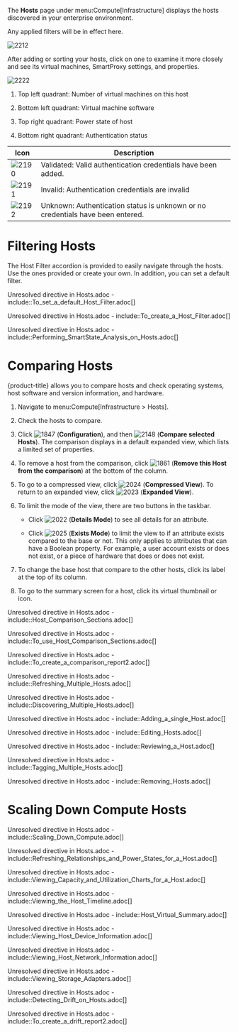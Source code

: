 The **Hosts** page under menu:Compute\[Infrastructure\] displays the
hosts discovered in your enterprise environment.

<div class="note">

Any applied filters will be in effect here.

</div>

![2212](2212.png)

After adding or sorting your hosts, click on one to examine it more
closely and see its virtual machines, SmartProxy settings, and
properties.

![2222](2222.png)

1.  Top left quadrant: Number of virtual machines on this host

2.  Bottom left quadrant: Virtual machine software

3.  Top right quadrant: Power state of host

4.  Bottom right quadrant: Authentication status

| Icon              | Description                                                                    |
| ----------------- | ------------------------------------------------------------------------------ |
| ![2190](2190.png) | Validated: Valid authentication credentials have been added.                   |
| ![2191](2191.png) | Invalid: Authentication credentials are invalid                                |
| ![2192](2192.png) | Unknown: Authentication status is unknown or no credentials have been entered. |

# Filtering Hosts

The Host Filter accordion is provided to easily navigate through the
hosts. Use the ones provided or create your own. In addition, you can
set a default filter.

Unresolved directive in Hosts.adoc -
include::To\_set\_a\_default\_Host\_Filter.adoc\[\]

Unresolved directive in Hosts.adoc -
include::To\_create\_a\_Host\_Filter.adoc\[\]

Unresolved directive in Hosts.adoc -
include::Performing\_SmartState\_Analysis\_on\_Hosts.adoc\[\]

# Comparing Hosts

{product-title} allows you to compare hosts and check operating systems,
host software and version information, and hardware.

1.  Navigate to menu:Compute\[Infrastructure \> Hosts\].

2.  Check the hosts to compare.

3.  Click ![1847](1847.png) (**Configuration**), and then
    ![2148](2148.png) (**Compare selected Hosts**). The comparison
    displays in a default expanded view, which lists a limited set of
    properties.

4.  To remove a host from the comparison, click ![1861](1861.png)
    (**Remove this Host from the comparison**) at the bottom of the
    column.

5.  To go to a compressed view, click ![2024](2024.png) (**Compressed
    View**). To return to an expanded view, click ![2023](2023.png)
    (**Expanded View**).

6.  To limit the mode of the view, there are two buttons in the taskbar.
    
      - Click ![2022](2022.png) (**Details Mode**) to see all details
        for an attribute.
    
      - Click ![2025](2025.png) (**Exists Mode**) to limit the view to
        if an attribute exists compared to the base or not. This only
        applies to attributes that can have a Boolean property. For
        example, a user account exists or does not exist, or a piece of
        hardware that does or does not exist.

7.  To change the base host that compare to the other hosts, click its
    label at the top of its column.

8.  To go to the summary screen for a host, click its virtual thumbnail
    or icon.

Unresolved directive in Hosts.adoc -
include::Host\_Comparison\_Sections.adoc\[\]

Unresolved directive in Hosts.adoc -
include::To\_use\_Host\_Comparison\_Sections.adoc\[\]

Unresolved directive in Hosts.adoc -
include::To\_create\_a\_comparison\_report2.adoc\[\]

Unresolved directive in Hosts.adoc -
include::Refreshing\_Multiple\_Hosts.adoc\[\]

Unresolved directive in Hosts.adoc -
include::Discovering\_Multiple\_Hosts.adoc\[\]

Unresolved directive in Hosts.adoc -
include::Adding\_a\_single\_Host.adoc\[\]

Unresolved directive in Hosts.adoc - include::Editing\_Hosts.adoc\[\]

Unresolved directive in Hosts.adoc -
include::Reviewing\_a\_Host.adoc\[\]

Unresolved directive in Hosts.adoc -
include::Tagging\_Multiple\_Hosts.adoc\[\]

Unresolved directive in Hosts.adoc - include::Removing\_Hosts.adoc\[\]

# Scaling Down Compute Hosts

Unresolved directive in Hosts.adoc -
include::Scaling\_Down\_Compute.adoc\[\]

Unresolved directive in Hosts.adoc -
include::Refreshing\_Relationships\_and\_Power\_States\_for\_a\_Host.adoc\[\]

Unresolved directive in Hosts.adoc -
include::Viewing\_Capacity\_and\_Utilization\_Charts\_for\_a\_Host.adoc\[\]

Unresolved directive in Hosts.adoc -
include::Viewing\_the\_Host\_Timeline.adoc\[\]

Unresolved directive in Hosts.adoc -
include::Host\_Virtual\_Summary.adoc\[\]

Unresolved directive in Hosts.adoc -
include::Viewing\_Host\_Device\_Information.adoc\[\]

Unresolved directive in Hosts.adoc -
include::Viewing\_Host\_Network\_Information.adoc\[\]

Unresolved directive in Hosts.adoc -
include::Viewing\_Storage\_Adapters.adoc\[\]

Unresolved directive in Hosts.adoc -
include::Detecting\_Drift\_on\_Hosts.adoc\[\]

Unresolved directive in Hosts.adoc -
include::To\_create\_a\_drift\_report2.adoc\[\]
